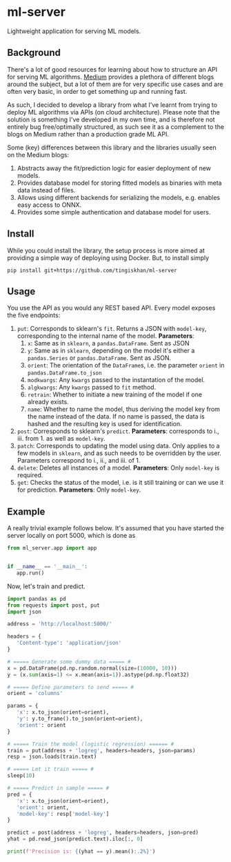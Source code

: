 # ml-server
Lightweight application for serving ML models.

## Background
There's a lot of good resources for learning about how to structure an API for serving ML algorithms. [Medium](https://medium.com/) provides a plethora of different blogs around the subject, but a lot of them are for very specific use cases and are often very basic, in order to get something up and running fast. 

As such, I decided to develop a library from what I've learnt from trying to deploy ML algorithms via APIs (on cloud architecture). Please note that the solution is something I've developed in my own time, and is therefore not entirely bug free/optimally structured, as such see it as a complement to the blogs on Medium rather than a production grade ML API.

Some (key) differences between this library and the libraries usually seen on the Medium blogs:
1. Abstracts away the fit/prediction logic for easier deployment of new models. 
2. Provides database model for storing fitted models as binaries with meta data instead of files.
3. Allows using different backends for serializing the models, e.g. enables easy access to ONNX.
4. Provides some simple authentication and database model for users.

## Install
While you could install the library, the setup process is more aimed at providing a simple way of deploying using Docker. But, to install simply
```
pip install git+https://github.com/tingiskhan/ml-server
```

## Usage
You use the API as you would any REST based API. Every model exposes the five endpoints:
 1. `put`: Corresponds to sklearn's `fit`. Returns a JSON with `model-key`, corresponding to the internal name of the model. **Parameters**:
     1. `x`: Same as in `sklearn`, a `pandas.DataFrame`. Sent as JSON
     2. `y`: Same as in `sklearn`, depending on the model it's either a `pandas.Series` or `pandas.DataFrame`. Sent as JSON.
     3. `orient`: The orientation of the `DataFrame`s, i.e. the parameter `orient` in `pandas.DataFrame.to_json`
     4. `modkwargs`: Any `kwargs` passed to the instantation of the model.
     5. `algkwargs`: Any `kwargs` passed to `fit` method.
     6. `retrain`: Whether to initiate a new training of the model if one already exists.
     7. `name`: Whether to name the model, thus deriving the model key from the name instead of the data. If no name is passed, the data is hashed and the resulting key is used for identification.     
 2. `post`: Corresponds to sklearn's `predict`. **Parameters**: corresponds to i., iii. from 1. as well as `model-key`.       
 3. `patch`: Corresponds to updating the model using data. Only applies to a few models in `sklearn`, and as such needs to be overridden by the user. Parameters correspond to i., ii., and iii. of 1.
 4. `delete`: Deletes all instances of a model. **Parameters**: Only `model-key` is required.
 5. `get`: Checks the status of the model, i.e. is it still training or can we use it for prediction. **Parameters**: Only `model-key`.
 
 ## Example
 A really trivial example follows below. It's assumed that you have started the server locally on port 5000, which is done as 
 ```python
 from ml_server.app import app


if __name__ == '__main__':
    app.run()
 ```
 
 Now, let's train and predict.
 
 ```python
import pandas as pd
from requests import post, put
import json

address = 'http://localhost:5000/'

headers = {
    'Content-type': 'application/json'
}

# ===== Generate some dummy data ===== #
x = pd.DataFrame(pd.np.random.normal(size=(10000, 10)))
y = (x.sum(axis=1) <= x.mean(axis=1)).astype(pd.np.float32)

# ===== Define parameters to send ===== #
orient = 'columns'

params = {
    'x': x.to_json(orient=orient),
    'y': y.to_frame().to_json(orient=orient),
    'orient': orient
}

# ===== Train the model (logistic regression) ====== #
train = put(address + 'logreg', headers=headers, json=params)
resp = json.loads(train.text)

# ===== Let it train ===== #
sleep(10)

# ===== Predict in sample ===== #
pred = {
    'x': x.to_json(orient=orient),
    'orient': orient,
    'model-key': resp['model-key']
}

predict = post(address + 'logreg', headers=headers, json=pred)
yhat = pd.read_json(predict.text).iloc[:, 0]

print(f'Precision is: {(yhat == y).mean():.2%}')
 ```
